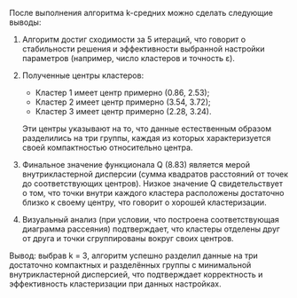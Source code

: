 После выполнения алгоритма k-средних можно сделать следующие выводы:

1. Алгоритм достиг сходимости за 5 итераций, что говорит о стабильности решения и эффективности выбранной настройки параметров (например, число кластеров и точность ε).

2. Полученные центры кластеров:
   - Кластер 1 имеет центр примерно (0.86, 2.53);
   - Кластер 2 имеет центр примерно (3.54, 3.72);
   - Кластер 3 имеет центр примерно (2.28, 3.24).

   Эти центры указывают на то, что данные естественным образом разделились на три группы, каждая из которых характеризуется своей компактностью относительно центра.

3. Финальное значение функционала Q (8.83) является мерой внутрикластерной дисперсии (сумма квадратов расстояний от точек до соответствующих центров). Низкое значение Q свидетельствует о том, что точки внутри каждого кластера расположены достаточно близко к своему центру, что говорит о хорошей кластеризации.

4. Визуальный анализ (при условии, что построена соответствующая диаграмма рассеяния) подтверждает, что кластеры отделены друг от друга и точки сгруппированы вокруг своих центров.

Вывод: выбрав k = 3, алгоритм успешно разделил данные на три достаточно компактных и разделённых группы с минимальной внутрикластерной дисперсией, что подтверждает корректность и эффективность кластеризации при данных настройках.